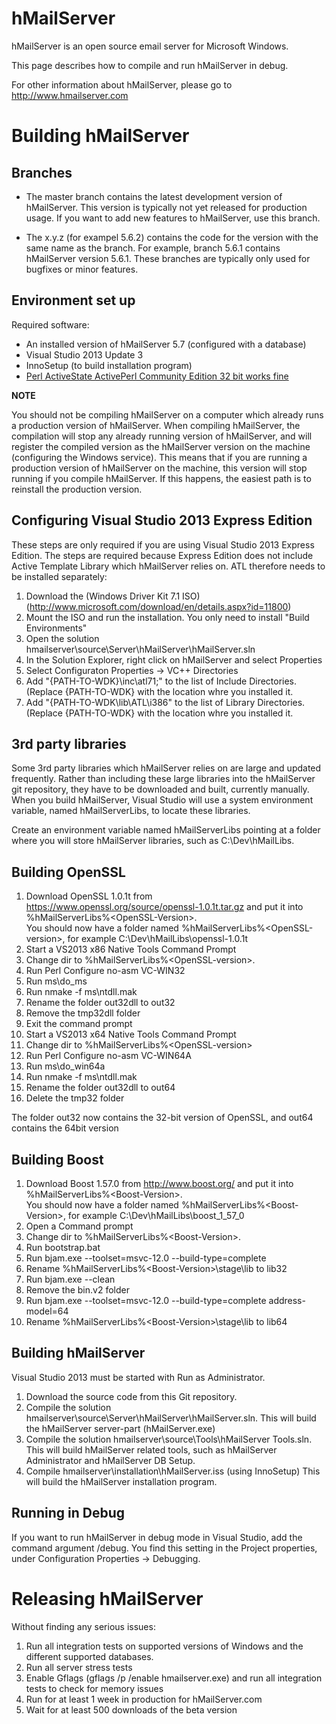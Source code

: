 hMailServer
===========

hMailServer is an open source email server for Microsoft Windows.

This page describes how to compile and run hMailServer in debug. 

For other information about hMailServer, please go to http://www.hmailserver.com

Building hMailServer
====================

Branches
--------

   * The master branch contains the latest development version of hMailServer. This version is typically not yet released for production usage. If you want to add new features to hMailServer, use this branch.
   
   * The x.y.z (for exampel 5.6.2) contains the code for the version with the same name as the branch. For example, branch 5.6.1 contains hMailServer version 5.6.1. These branches are typically only used for bugfixes or minor features.

Environment set up
---------------------

Required software:

   * An installed version of hMailServer 5.7 (configured with a database)
   * Visual Studio 2013 Update 3
   * InnoSetup (to build installation program)
   * [Perl ActiveState ActivePerl Community Edition 32 bit works fine](https://www.activestate.com/activeperl/downloads)
   
**NOTE**

You should not be compiling hMailServer on a computer which already runs a production version of hMailServer. When compiling hMailServer, the compilation will stop any already running version of hMailServer, and will register the compiled version as the hMailServer version on the machine (configuring the Windows service). This means that if you are running a production version of hMailServer on the machine, this version will stop running if you compile hMailServer. If this happens, the easiest path is to reinstall the production version.

Configuring Visual Studio 2013 Express Edition
----------------------------------------------

These steps are only required if you are using Visual Studio 2013 Express Edition. The steps are required because Express Edition does not include Active Template Library which hMailServer relies on. ATL therefore needs to be installed separately:

1. Download the (Windows Driver Kit 7.1 ISO)(http://www.microsoft.com/download/en/details.aspx?id=11800)
2. Mount the ISO and run the installation. You only need to install "Build Environments"
4. Open the solution hmailserver\source\Server\hMailServer\hMailServer.sln
5. In the Solution Explorer, right click on hMailServer and select Properties
6. Select Configuraton Properties -> VC++ Directories
7. Add "{PATH-TO-WDK}\inc\atl71;" to the list of Include Directories. (Replace {PATH-TO-WDK} with the location whre you installed it.
8. Add "{PATH-TO-WDK\lib\ATL\i386" to the list of Library Directories.  (Replace {PATH-TO-WDK} with the location whre you installed it.

3rd party libraries
-------------------

Some 3rd party libraries which hMailServer relies on are large and updated frequently. Rather than including these large libraries into the hMailServer git repository, they have to be downloaded and built, currently manually. When you build hMailServer, Visual Studio will use a system environment variable, named hMailServerLibs, to locate these libraries.

Create an environment variable named hMailServerLibs pointing at a folder where you will store hMailServer libraries, such as C:\Dev\hMailLibs.

Building OpenSSL
----------------

1. Download OpenSSL 1.0.1t from https://www.openssl.org/source/openssl-1.0.1t.tar.gz and put it into %hMailServerLibs%\<OpenSSL-Version>.  
   You should now have a folder named %hMailServerLibs%\<OpenSSL-version>, for example C:\Dev\hMailLibs\openssl-1.0.1t
2. Start a VS2013 x86 Native Tools Command Prompt
3. Change dir to %hMailServerLibs%\<OpenSSL-version>.
4. Run Perl Configure no-asm VC-WIN32
5. Run ms\do_ms
6. Run nmake -f ms\ntdll.mak
7. Rename the folder out32dll to out32
8. Remove the tmp32dll folder
8. Exit the command prompt
9. Start a VS2013 x64 Native Tools Command Prompt
10. Change dir to %hMailServerLibs%\<OpenSSL-version>
11. Run Perl Configure no-asm VC-WIN64A
12. Run ms\do_win64a
13. Run nmake -f ms\ntdll.mak
14. Rename the folder out32dll to out64
15. Delete the tmp32 folder

The folder out32 now contains the 32-bit version of OpenSSL, and out64 contains the 64bit version

Building Boost
--------------

1. Download Boost 1.57.0 from http://www.boost.org/ and put it into %hMailServerLibs%\<Boost-Version>.  
   You should now have a folder named %hMailServerLibs%\<Boost-Version>, for example C:\Dev\hMailLibs\boost_1_57_0
2. Open a Command prompt
3. Change dir to %hMailServerLibs%\<Boost-Version>.
4. Run bootstrap.bat
5. Run bjam.exe --toolset=msvc-12.0 --build-type=complete
6. Rename %hMailServerLibs%\<Boost-Version>\stage\lib to lib32
7. Run bjam.exe --clean
8. Remove the bin.v2 folder
8. Run bjam.exe --toolset=msvc-12.0 --build-type=complete address-model=64
9. Rename %hMailServerLibs%\<Boost-Version>\stage\lib to lib64

Building hMailServer
--------------------

Visual Studio 2013 must be started with Run as Administrator.

1. Download the source code from this Git repository.
2. Compile the solution hmailserver\source\Server\hMailServer\hMailServer.sln.
   This will build the hMailServer server-part (hMailServer.exe)
3. Compile the solution hmailserver\source\Tools\hMailServer Tools.sln.
   This will build hMailServer related tools, such as hMailServer Administrator and hMailServer DB Setup.
4. Compile hmailserver\installation\hMailServer.iss (using InnoSetup)
   This will build the hMailServer installation program.

Running in Debug
----------------

If you want to run hMailServer in debug mode in Visual Studio, add the command argument /debug. You find this setting in the Project properties, under Configuration Properties -> Debugging.

Releasing hMailServer
=====================

Without finding any serious issues:

1. Run all integration tests on supported versions of Windows and the different supported databases. 
2. Run all server stress tests
3. Enable Gflags (gflags /p /enable hmailserver.exe) and run all integration tests to check for memory issues
4. Run for at least 1 week in production for hMailServer.com
5. Wait for at least 500 downloads of the beta version
